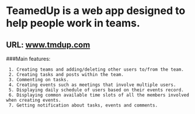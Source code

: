 #  TeamedUp is a web app designed to help people work in teams.
## URL: www.tmdup.com

###Main features:

     1. Creating teams and adding/deleting other users to/from the team.
     2. Creating tasks and posts within the team.
     3. Commenting on tasks.
     4. Creating events such as meetings that involve multiple users.
     5. Displaying daily schedule of users based on their events record.
     6. Displaying common available time slots of all the members involved when creating events.
     7. Getting notification about tasks, events and comments.

